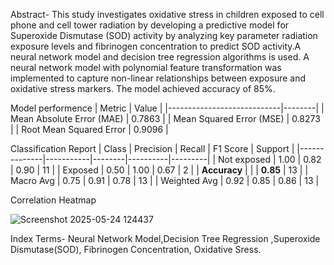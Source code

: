 Abstract- This study investigates oxidative stress in children exposed to cell phone and cell tower radiation by developing a predictive model for Superoxide Dismutase (SOD) activity by analyzing key parameter radiation exposure levels and fibrinogen concentration to predict SOD activity.A neural network model and decision tree regression algorithms is used. A neural network model with polynomial feature transformation was implemented to capture non-linear relationships between exposure and oxidative stress markers. The model achieved accuracy of 85%.

Model performence
| Metric                     | Value  |
|----------------------------|--------|
| Mean Absolute Error (MAE)  | 0.7863 |
| Mean Squared Error (MSE)   | 0.8273 |
| Root Mean Squared Error    | 0.9096 |

Classification Report
| Class        | Precision | Recall | F1 Score | Support |
|--------------|-----------|--------|----------|---------|
| Not exposed  | 1.00      | 0.82   | 0.90     | 11      |
| Exposed      | 0.50      | 1.00   | 0.67     | 2       |
| **Accuracy** |           |        | **0.85** | 13      |
| Macro Avg    | 0.75      | 0.91   | 0.78     | 13      |
| Weighted Avg | 0.92      | 0.85   | 0.86     | 13      |

Correlation Heatmap

![Screenshot 2025-05-24 124437](https://github.com/user-attachments/assets/6139133e-583d-45bd-9927-de5f2a7be584)


Index Terms- Neural Network Model,Decision Tree Regression ,Superoxide Dismutase(SOD), Fibrinogen Concentration, Oxidative Sress.
